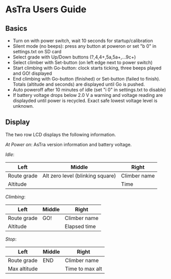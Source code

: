 AsTra Users Guide
=================

Basics
------

- Turn on with power switch, wait 10 seconds for startup/calibration
- Silent mode (no beeps): press any button at poweron 
 or set "b 0" in settings.txt on SD card
- Select grade with Up/Down buttons (?,4,4+,5a,5a+,...9c+)
- Select climber with Set-button (on left edge next to power switch)
- Start climbing with Go-button: clock starts ticking, three beeps
played and GO! displayed
- End climbing with Go-button (finished) or Set-button (failed to
 finish). Totals (altitude and seconds) are displayed until Go is pushed.
- Auto poweroff after 10 minutes of idle (set "i 0" in settings.txt to disable)
- If battery voltage drops below 2.0 V a warning and voltage reading are
  displayded until power is recycled. Exact safe lowest voltage level
  is unknown.

Display
-------

The two row LCD displays the following information.

*At Power on*:
 AsTra version information and battery voltage.

*Idle*: 

 Left | Middle | Right
 ---- | -------| -----
 Route grade | Alt zero level (blinking square) | Climber name
 Altitude| | Time
 
*Climbing*:

 Left | Middle | Right
 ---- | -------| -----
 Route grade | GO! | Climber name
 Altitude | |  Elapsed time
 
*Stop*:

 Left | Middle | Right
 ---- | -------| -----
 Route grade | END | Climber name
 Max altitude | | Time to max alt

